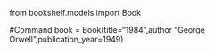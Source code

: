 from bookshelf.models import Book

#Command
book = Book(title=“1984”,author “George Orwell”,publication_year=1949)
